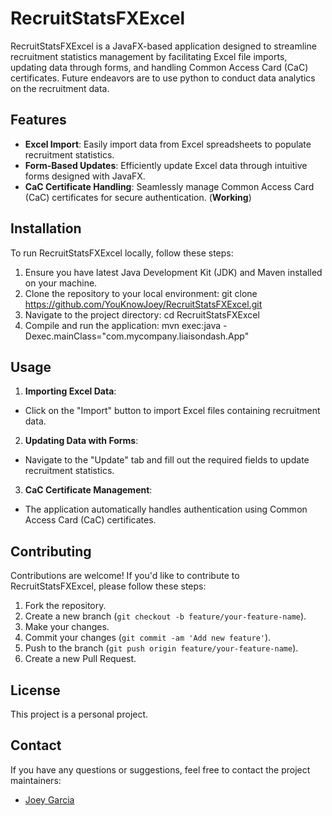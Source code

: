 # RecruitStatsFXExcel

RecruitStatsFXExcel is a JavaFX-based application designed to streamline recruitment statistics management by facilitating Excel file imports, updating data through forms, and handling Common Access Card (CaC) certificates. Future endeavors are to use python to conduct data analytics on the recruitment data.

## Features

- **Excel Import**: Easily import data from Excel spreadsheets to populate recruitment statistics.
- **Form-Based Updates**: Efficiently update Excel data through intuitive forms designed with JavaFX.
- **CaC Certificate Handling**: Seamlessly manage Common Access Card (CaC) certificates for secure authentication. (**Working**)

## Installation

To run RecruitStatsFXExcel locally, follow these steps:

1. Ensure you have latest Java Development Kit (JDK) and Maven installed on your machine.
2. Clone the repository to your local environment:
	git clone https://github.com/YouKnowJoey/RecruitStatsFXExcel.git
3. Navigate to the project directory:
	cd RecruitStatsFXExcel
4. Compile and run the application:
	mvn exec:java -Dexec.mainClass="com.mycompany.liaisondash.App"

## Usage

1. **Importing Excel Data**:
- Click on the "Import" button to import Excel files containing recruitment data.

2. **Updating Data with Forms**:
- Navigate to the "Update" tab and fill out the required fields to update recruitment statistics.

3. **CaC Certificate Management**:
- The application automatically handles authentication using Common Access Card (CaC) certificates.

## Contributing

Contributions are welcome! If you'd like to contribute to RecruitStatsFXExcel, please follow these steps:

1. Fork the repository.
2. Create a new branch (`git checkout -b feature/your-feature-name`).
3. Make your changes.
4. Commit your changes (`git commit -am 'Add new feature'`).
5. Push to the branch (`git push origin feature/your-feature-name`).
6. Create a new Pull Request.

## License

This project is a personal project. 

## Contact

If you have any questions or suggestions, feel free to contact the project maintainers:
- [Joey Garcia](mailto:youknowjoey@outlook.com)

